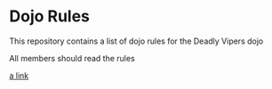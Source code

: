 Dojo Rules
==========

This repository contains a list of dojo rules for the Deadly Vipers dojo

All members should read the rules

[a link](https://github.com/deadlyvipers)
